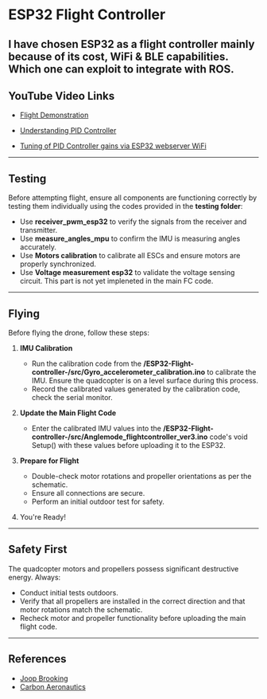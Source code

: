 # ESP32 Flight Controller  

I have chosen ESP32 as a flight controller mainly because of its cost, WiFi & BLE capabilities. Which one can exploit to integrate with ROS. 
---

## YouTube Video Links  

- [Flight Demonstration](https://youtu.be/PweCWXNrxg0?si=KJHE-g0SIH3p4Ixf)  

- [Understanding PID Controller](https://youtu.be/dMRDzicSvXk?si=4SlX_EvzxvCbH7zv)

- [Tuning of PID Controller gains via ESP32 webserver WiFi](https://youtu.be/kl3Dlm11AEQ?si=NrJVn8WFx9-ViMtl)

---

## Testing  

Before attempting flight, ensure all components are functioning correctly by testing them individually using the codes provided in the **testing folder**:  

- Use **receiver_pwm_esp32** to verify the signals from the receiver and transmitter.  
- Use **measure_angles_mpu** to confirm the IMU is measuring angles accurately.  
- Use **Motors calibration** to calibrate all ESCs and ensure motors are properly synchronized.  
- Use **Voltage measurement esp32** to validate the voltage sensing circuit. This part is not yet impleneted in the main FC code.

---

## Flying  

Before flying the drone, follow these steps:  

1. **IMU Calibration**  
   - Run the calibration code from the **/ESP32-Flight-controller-/src/Gyro_accelerometer_calibration.ino** to calibrate the IMU. Ensure the quadcopter is on a level surface during this process.  
   - Record the calibrated values generated by the calibration code, check the serial monitor.

2. **Update the Main Flight Code**  
   - Enter the calibrated IMU values into the **/ESP32-Flight-controller-/src/Anglemode_flightcontroller_ver3.ino** code's void Setup() with these values before uploading it to the ESP32.  

3. **Prepare for Flight**  
   - Double-check motor rotations and propeller    orientations as per the schematic.  
   - Ensure all connections are secure.  
   - Perform an initial outdoor test for safety.  

4. You're Ready!

---

## Safety First  

The quadcopter motors and propellers possess significant destructive energy. Always:  
- Conduct initial tests outdoors.  
- Verify that all propellers are installed in the correct direction and that motor rotations match the schematic.  
- Recheck motor and propeller functionality before uploading the main flight code.  


---

## References
- [Joop Brooking](https://www.youtube.com/@Joop_Brokking)  
- [Carbon Aeronautics](https://youtube.com/@carbonaeronautics?si=-DZ1Sz5sgNruoJgR)

